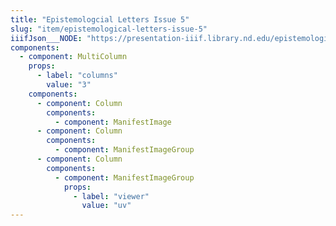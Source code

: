 ```yaml
---
title: "Epistemologcial Letters Issue 5"
slug: "item/epistemological-letters-issue-5"
iiifJson___NODE: "https://presentation-iiif.library.nd.edu/epistemological-letters-issue-5/manifest"
components:
  - component: MultiColumn
    props:
      - label: "columns"
        value: "3"
    components:
      - component: Column
        components:
          - component: ManifestImage
      - component: Column
        components:
          - component: ManifestImageGroup
      - component: Column
        components:
          - component: ManifestImageGroup
            props:
              - label: "viewer"
                value: "uv"
---
```

